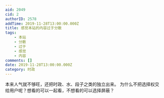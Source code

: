 ```yaml
---
aid: 2049
cid: 2
authorID: 2578
addTime: 2019-11-28T13:00:00.000Z
title: 感觉本站的内容过于分散
tags:
    - 本站
    - 分散
    - 过于
    - 感觉
    - 内容
comments: []
date: 2019-11-28T13:00:00.000Z
category: 时政
---
```


本来人气就不够旺，还把时政、水、段子之类的独立出来。 为什么不把选择权交给用户呢？想看的可以一起看，不想看的可以选择屏蔽？

